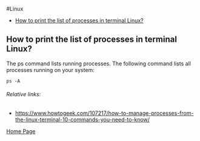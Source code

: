 #Linux
- [How to print the list of processes in terminal Linux?](#how-to-print-the-list-of-processes-in-terminal-linux)

## How to print the list of processes in terminal Linux?
The ps command lists running processes. The following command lists all processes running on your system:
```
ps -A
```
###### Relative links:
- https://www.howtogeek.com/107217/how-to-manage-processes-from-the-linux-terminal-10-commands-you-need-to-know/

[Home Page](README.md)
